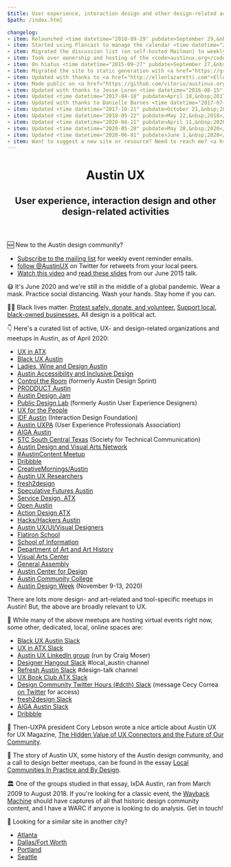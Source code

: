 ```yaml
---
$title: User experience, interaction design and other design-related activities in Austin, TX
$path: /index.html

changelog:
- item: Relaunched <time datetime="2010-09-29" pubdate>September 29,&nbsp;2010</time>
- item: Started using Plancast to manage the calendar <time datetime="2011-04-10" pubdate>April 10,&nbsp;2011</time>
- item: Migrated the discussion list (on self-hosted Mailman) to weekly reminders only (on MailChimp) <time datetime="2015-08-15" pubdate>August 15,&nbsp;2015</time>
- item: Took over ownership and hosting of the <code>austinux.org</code> domain <time datetime="2015-08-22" pubdate>August 22,&nbsp;2015</time>
- item: On hiatus <time datetime="2015-09-27" pubdate>September 27,&nbsp;2015</time>
- item: Migrated the site to static generation with <a href="https://grow.io">Grow</a> <time datetime="2016-07-28" pubdate>July 28,&nbsp;2016</time>
- item: Updated with thanks to <a href="http://ellenlazaretti.com">Ellen Lazaretti</a> <time datetime="2016-07-28" pubdate>July 28,&nbsp;2016</time>
- item: Made public on <a href="https://github.com/vitorio/austinux.org">GitHub</a> <time datetime="2016-07-28" pubdate>July 28,&nbsp;2016</time>
- item: Updated with thanks to Jesse Loren <time datetime="2016-08-15" pubdate>August 15,&nbsp;2016</time>
- item: Updated <time datetime="2017-04-18" pubdate>April 18,&nbsp;2017</time>
- item: Updated with thanks to Danielle Barnes <time datetime="2017-07-30" pubdate>July 30,&nbsp;2017</time>
- item: Updated <time datetime="2017-10-21" pubdate>October 21,&nbsp;2017</time>
- item: Updated <time datetime="2018-05-22" pubdate>May 22,&nbsp;2018</time>
- item: Updated <time datetime="2020-04-11" pubdate>April 11,&nbsp;2020</time>
- item: Updated <time datetime="2020-05-28" pubdate>May 28,&nbsp;2020</time>
- item: Updated <time datetime="2020-06-01" pubdate>June 1,&nbsp;2020</time>
- item: Want to suggest a new site or resource? Need to reach me? <a href="https://gitreports.com/issue/vitorio/austinux.org">Fill out this form</a>
---
```

<header>
<hgroup>
<h1>Austin UX</h1>
<h2>User experience, interaction design and other design-related activities</h2>
</hgroup>
</header>

🆕 New to the Austin design community?

- [Subscribe to the mailing list](http://eepurl.com/gZzMJ5) for weekly event reminder emails.
- <a class="twitter-follow-button" href="https://twitter.com/AustinUX" data-show-count="false">follow @AustinUX</a> on Twitter for retweets from your local peers.
- [Watch this video](https://www.youtube.com/watch?v=Q_0J8K--9XI) and [read these slides](http://s3.amazonaws.com/vitorio/IntroAustinDesign20150623.pdf) from our June 2015 talk.

😷 <span class="highlight">It's June 2020 and we're still in the middle of a global pandemic.  Wear a mask.  Practice social distancing.  Wash your hands.  Stay home if you can.</span>

✊🏿 <span class="inverse">Black lives matter.  [Protest safely, donate, and volunteer.](http://blmg.org)  [Support local, black-owned businesses.](https://www.austinmonthly.com/black-owned-businesses-to-support-in-austin/)  All design is a political act.</span>

👇 Here's a curated list of active, UX- and design-related organizations and meetups in Austin, as of April 2020:

- [UX in ATX](https://www.meetup.com/UX-in-ATX-Meetup-Group/)
- [Black UX Austin](https://www.meetup.com/Black-UX-Austin/)
- [Ladies, Wine and Design Austin](https://ladieswinedesign.com/austin/)
- [Austin Accessibility and Inclusive Design](https://www.meetup.com/a11yATX/)
- [Control the Room](https://www.meetup.com/Control-The-Room/) (formerly Austin Design Sprint)
- [PRODDUCT Austin](https://www.meetup.com/PRODDUCT-Austin/)
- [Austin Design Jam](https://www.meetup.com/Austin-Design-Jam/)
- [Public Design Lab](https://www.meetup.com/Austin-User-Experience-Designers/) (formerly Austin User Experience Designers)
- [UX for the People](https://www.meetup.com/UX-for-the-People/)
- [IDF Austin](https://www.interaction-design.org/local-group/north-america/united-states/austin) (Interaction Design Foundation)
- [Austin UXPA](http://www.meetup.com/Austin-User-Experience-Professionals-Association/) (User Experience Professionals Association)
- [AIGA Austin](http://austin.aiga.org)
- [STC South Central Texas](https://stc-socentx.org) (Society for Technical Communication)
- [Austin Design and Visual Arts Network](http://www.meetup.com/ADVAnet/)
- [#AustinContent Meetup](http://www.meetup.com/Austin-Content/)
- [Dribbble](https://dribbble.com/places/austin/meetups)
- [CreativeMornings/Austin](https://creativemornings.com/cities/atx)
- [Austin UX Researchers](https://www.facebook.com/groups/740578259350169/)
- [fresh2design](https://www.meetup.com/fresh2design/)
- [Speculative Futures Austin](http://www.meetup.com/ATX-Speculative-Futures/)
- [Service Design, ATX](http://www.meetup.com/Service-Design-ATX/)
- [Open Austin](http://www.meetup.com/Open-Austin/)
- [Action Design ATX](http://www.meetup.com/action_design_ATX/)
- [Hacks/Hackers Austin](http://www.meetup.com/Hacks-Hackers-Austin/)
- [Austin UX/UI/Visual Designers](https://www.facebook.com/groups/408757622519801)
- [Flatiron School](https://www.meetup.com/Flatiron-School-Austin-Coding-Community/)
- [School of Information](https://www.ischool.utexas.edu/about/news-events)
- [Department of Art and Art History](http://art.utexas.edu/calendar)
- [Visual Arts Center](https://utvac.org/events)
- [General Assembly](https://generalassemb.ly/education)
- [Austin Center for Design](http://www.ac4d.com)
- [Austin Community College](http://sites.austincc.edu/viscom/)
- [Austin Design Week](http://austindesignweek.org) (November 9-13, 2020)

There are lots more design- and art-related and tool-specific meetups in Austin! But, the above are broadly relevant to UX.

🔗 While many of the above meetups are hosting virtual events right now, some other, dedicated, local, online spaces are:

- [Black UX Austin Slack](https://forms.gle/5f1JCb1SUZA36TqUA)
- [UX in ATX Slack](https://join.slack.com/t/uxinatx/shared_invite/enQtODkwMjc5MjY5NjY2LWEzN2ZlMTU2NGJmN2JhZDFmODE1NWVlZWUxZGVhN2RjOWMxNjczODJhZWQyZWM3OGQ1MTJlYWQ0MjVkODBlNWY)
- [Austin UX LinkedIn group](https://www.linkedin.com/groups/1224467) (run by Craig Moser)
- [Designer Hangout Slack](https://www.designerhangout.co) #local_austin channel
- [Refresh Austin Slack](http://slack.refreshaustin.org) #design-talk channel
- [UX Book Club ATX Slack](https://uxbookclubatx.herokuapp.com)
- [Design Community Twitter Hours (#dcth) Slack](https://dcth.slack.com) (message Cecy Correa [on Twitter](https://twitter.com/cecycorrea) for access)
- [fresh2design Slack](https://f2d-automate.herokuapp.com/)
- [AIGA Austin Slack](https://aiga-austin-slack.herokuapp.com)
- [Dribbble](https://dribbble.com/places/austin)

📕 Then-UXPA president Cory Lebson wrote a nice article about Austin UX for UX Magazine, [The Hidden Value of UX Connectors and the Future of Our Community](http://uxmag.com/articles/the-hidden-value-of-ux-connectors-and-the-future-of-our-community).

📙 The story of Austin UX, some history of the Austin design community, and a call to design better meetups, can be found in the essay [Local Communities In Practice and By Design](http://vitor.io/local-communities-in-practice-and-by-design).

🏛 One of the groups studied in that essay, IxDA Austin, ran from March 2009 to August 2018.  If you're looking for a classic event, the [Wayback Machine](https://web.archive.org/web/20180729112933/http://ixdaaustin.ning.com/) should have captures of all that historic design community content, and I have a WARC if anyone is looking to do analysis.  Get in touch!

🔎 Looking for a similar site in another city?

- [Atlanta](https://tech404.io)
- [Dallas/Fort Worth](https://uxdfw.org)
- [Portland](http://pdxhcd.org)
- [Seattle](https://www.uxseattle.org)
